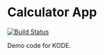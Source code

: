# Calculator App

[![Build Status](https://travis-ci.org/rizafahmi/calcapp.svg?branch=master)](https://travis-ci.org/rizafahmi/calcapp)

Demo code for KODE.